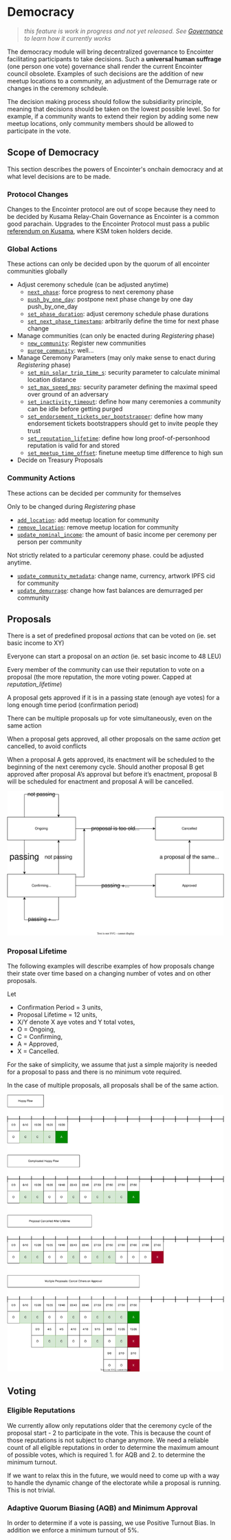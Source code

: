 # Democracy

> *this feature is work in progress and not yet released. See [Governance](./decentralization-governance.md) to learn how it currently works*

The democracy module will bring decentralized governance to Encointer facilitating participants to take decisions. Such a **universal human suffrage** (one person one vote) governance shall render the current Encointer council obsolete.  Examples of such decisions are the addition of new meetup locations to a community, an adjustment of the Demurrage rate or changes in the ceremony schdeule. 

The decision making process should follow the subsidiarity principle, meaning that decisions should be taken on the lowest possible level. So for example, if a community wants to extend their region by adding some new meetup locations, only community members should be allowed to participate in the vote.

## Scope of Democracy

This section describes the powers of Encointer's onchain democracy and at what level decisions are to be made.

### Protocol Changes

Changes to the Encointer protocol are out of scope because they need to be decided by Kusama Relay-Chain Governance as Encointer is a common good parachain. Upgrades to the Encointer Protocol must pass a public [referendum on Kusama](https://guide.kusama.network/docs/learn-governance/#referenda), where KSM token holders decide.

### Global Actions

These actions can only be decided upon by the quorum of all encointer communities globally

* Adjust ceremony schedule (can be adjusted anytime)
   * [`next_phase`](https://github.com/encointer/pallets/blob/91cbd7c9c0d47c4a80c096d3b2b501625a6bb724/scheduler/src/lib.rs#L151): force progress to next ceremony phase
   * [`push_by_one_day`](push_by_one_day): postpone next phase change by one day push_by_one_day
   * [`set_phase_duration`](https://github.com/encointer/pallets/blob/91cbd7c9c0d47c4a80c096d3b2b501625a6bb724/scheduler/src/lib.rs#L173): adjust ceremony schedule phase durations
   * [`set_next_phase_timestamp`](https://github.com/encointer/pallets/blob/91cbd7c9c0d47c4a80c096d3b2b501625a6bb724/scheduler/src/lib.rs#L184): arbitrarily define the time for next phase change
* Manage communities (can only be enacted during *Registering* phase)
   * [`new_community`](https://github.com/encointer/pallets/blob/91cbd7c9c0d47c4a80c096d3b2b501625a6bb724/communities/src/lib.rs#L76): Register new communities
   * [`purge_community`](https://github.com/encointer/pallets/blob/91cbd7c9c0d47c4a80c096d3b2b501625a6bb724/communities/src/lib.rs#L299): well...
* Manage Ceremony Parameters (may only make sense to enact during *Registering* phase)
   * [`set_min_solar_trip_time_s`](https://github.com/encointer/pallets/blob/91cbd7c9c0d47c4a80c096d3b2b501625a6bb724/communities/src/lib.rs#L279): security parameter to calculate minimal location distance
   * [`set_max_speed_mps`](https://github.com/encointer/pallets/blob/91cbd7c9c0d47c4a80c096d3b2b501625a6bb724/communities/src/lib.rs#L289): security parameter defining the maximal speed over ground of an adversary
   * [`set_inactivity_timeout`](https://github.com/encointer/pallets/blob/91cbd7c9c0d47c4a80c096d3b2b501625a6bb724/ceremonies/src/lib.rs#L386): define how many ceremonies a community can be idle before getting purged
   * [`set_endorsement_tickets_per_bootstrapper`](https://github.com/encointer/pallets/blob/91cbd7c9c0d47c4a80c096d3b2b501625a6bb724/ceremonies/src/lib.rs#L396): define how many endorsement tickets bootstrappers should get to invite people they trust
   * [`set_reputation_lifetime`](https://github.com/encointer/pallets/blob/91cbd7c9c0d47c4a80c096d3b2b501625a6bb724/ceremonies/src/lib.rs#L396): define how long proof-of-personhood reputation is valid for and stored
   * [`set_meetup_time_offset`](https://github.com/encointer/pallets/blob/91cbd7c9c0d47c4a80c096d3b2b501625a6bb724/ceremonies/src/lib.rs#L396): finetune meetup time difference to high sun
* Decide on Treasury Proposals

### Community Actions

These actions can be decided per community for themselves

Only to be changed during *Registering* phase
   * [`add_location`](https://github.com/encointer/pallets/blob/91cbd7c9c0d47c4a80c096d3b2b501625a6bb724/communities/src/lib.rs#L143): add meetup location for community
   * [`remove_location`](https://github.com/encointer/pallets/blob/91cbd7c9c0d47c4a80c096d3b2b501625a6bb724/communities/src/lib.rs#L189): remove meetup location for community
   * [`update_nominal_income`](https://github.com/encointer/pallets/blob/91cbd7c9c0d47c4a80c096d3b2b501625a6bb724/communities/src/lib.rs#L258): the amount of basic income per ceremony per person per community

Not strictly related to a particular ceremony phase. could be adjusted anytime.
   * [`update_community_metadata`](https://github.com/encointer/pallets/blob/91cbd7c9c0d47c4a80c096d3b2b501625a6bb724/communities/src/lib.rs#L214): change name, currency, artwork IPFS cid for community
   * [`update_demurrage`](https://github.com/encointer/pallets/blob/91cbd7c9c0d47c4a80c096d3b2b501625a6bb724/communities/src/lib.rs#L238): change how fast balances are demurraged per community

## Proposals

There is a set of predefined proposal *actions* that can be voted on (ie. set basic income to XY)

Everyone can start a proposal on an *action* (ie. set basic income to 48 LEU)

Every member of the community can use their reputation to vote on a proposal (the more reputation, the more voting power. Capped at *reputation_lifetime*)

A proposal gets approved if it is in a passing state (enough aye votes) for a long enough time period (confirmation period)

There can be multiple proposals up for vote simultaneously, even on the same action

When a proposal gets approved, all other proposals on the same *action* get cancelled, to avoid conflicts

When a proposal A gets approved, its enactment will be scheduled to the beginning of the next ceremony cycle. Should another proposal B get approved after proposal A’s approval but before it’s enactment, proposal B will be scheduled for enactment and proposal A will be cancelled.

![Proposal state machine](./fig/democracy-proposal-state-machine.drawio.svg)

### Proposal Lifetime

The following examples will describe examples of how proposals change their state over time based on a changing number of votes and on other proposals.

Let

* Confirmation Period = 3 units,
* Proposal Lifetime = 12 units,
* X/Y denote X aye votes and Y total votes,
* O = Ongoing,
* C = Confirming,
* A = Approved,
* X = Cancelled.

For the sake of simplicity, we assume that just a simple majority is needed for a proposal to pass and there is no minimum vote required.

In the case of multiple proposals, all proposals shall be of the same action.

![Democracy Voting](./fig/democracy-voting.drawio.svg)

## Voting

### Eligible Reputations

We currently allow only reputations older that the ceremony cycle of the proposal start - 2 to participate in the vote. This is because the count of those reputations is not subject to change anymore. We need a reliable count of all eligible reputations in order to determine the maximum amount of possible votes, which is required 1. for AQB and 2. to determine the minimum turnout.

If we want to relax this in the future, we would need to come up with a way to handle the dynamic change of the electorate while a proposal is running. This is not trivial.

### Adaptive Quorum Biasing (AQB) and Minimum Approval

In order to determine if a vote is passing, we use Positive Turnout Bias. In addition we enforce a minimum turnout of 5%.


